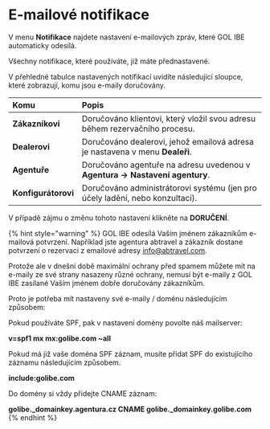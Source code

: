 # E-mailové notifikace

V menu **Notifikace** najdete nastavení e-mailových zpráv, které GOL IBE automaticky odesílá.

Všechny notifikace, které používáte, již máte přednastavené.

V přehledné tabulce nastavených notifikací uvidíte následující sloupce, které zobrazují, komu jsou e-maily doručovány.

| **Komu** | Popis |
| :--- | :--- |
| **Zákazníkovi** | Doručováno klientovi, který vložil svou adresu během rezervačního procesu. |
| **Dealerovi** | Doručováno dealerovi, jehož emailová adresa je nastavena v menu **Dealeři**. |
| **Agentuře** | Doručováno agentuře na adresu uvedenou v **Agentura -&gt; Nastavení agentury**. |
| **Konfigurátorovi** | Doručováno administrátorovi systému \(jen pro účely ladění, nebo konzultací\). |

V případě zájmu o změnu tohoto nastavení klikněte na **DORUČENÍ**.

{% hint style="warning" %}
GOL IBE odesílá Vaším jménem zákazníkům e-mailová potvrzení. Například jste agentura abtravel a zákazník dostane potvrzení o rezervaci z emailové adresy info@abtravel.com.

Protože ale v dnešní době maximální ochrany před spamem můžete mít na e-maily ze své strany nasazeny různé ochrany, nemusí být e-maily z GOL IBE zasílané Vaším jménem dobře doručovány zákazníkům.

Proto je potřeba mít nastaveny své e-maily / doménu následujícím způsobem:

Pokud používáte SPF, pak v nastavení domény povolte náš mailserver:

**v=spf1 mx mx:golibe.com ~all**

Pokud má již vaše doména SPF záznam, musíte přidat SPF do existujícího záznamu následujícím způsobem.

**include:golibe.com**

Do domény si vždy přidejte CNAME záznam:

**golibe.\_domainkey.agentura.cz CNAME golibe.\_domainkey.golibe.com**
{% endhint %}

